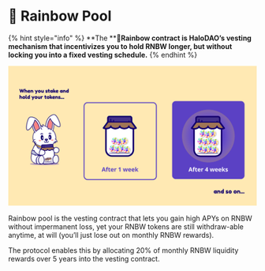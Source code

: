 # 🌈 Rainbow Pool

{% hint style="info" %}
**The **:rainbow:**Rainbow contract is HaloDAO’s vesting mechanism that incentivizes you to hold RNBW longer, but without locking you into a fixed vesting schedule.**
{% endhint %}

![](<../../.gitbook/assets/HaloDAO_RainbowPool (1).png>)

Rainbow pool is the vesting contract that lets you gain high APYs on RNBW without impermanent loss, yet your RNBW tokens are still withdraw-able anytime, at will (you’ll just lose out on monthly RNBW rewards). 

The protocol enables this by allocating 20% of monthly RNBW liquidity rewards over 5 years into the vesting contract.  
